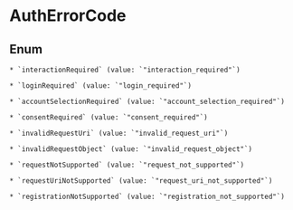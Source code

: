 
# AuthErrorCode

## Enum


    * `interactionRequired` (value: `"interaction_required"`)

    * `loginRequired` (value: `"login_required"`)

    * `accountSelectionRequired` (value: `"account_selection_required"`)

    * `consentRequired` (value: `"consent_required"`)

    * `invalidRequestUri` (value: `"invalid_request_uri"`)

    * `invalidRequestObject` (value: `"invalid_request_object"`)

    * `requestNotSupported` (value: `"request_not_supported"`)

    * `requestUriNotSupported` (value: `"request_uri_not_supported"`)

    * `registrationNotSupported` (value: `"registration_not_supported"`)



